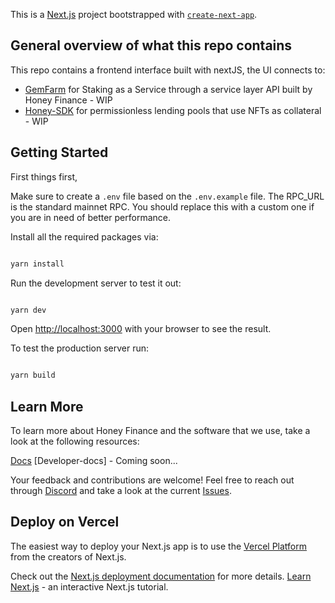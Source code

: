 This is a [Next.js](https://nextjs.org/) project bootstrapped with [`create-next-app`](https://github.com/vercel/next.js/tree/canary/packages/create-next-app).

## General overview of what this repo contains

This repo contains a frontend interface built with nextJS, the UI connects to:
- [GemFarm](https://github.com/gemworks/gem-farm) for Staking as a Service through a service layer API built by Honey Finance - WIP
- [Honey-SDK](https://github.com/honey-labs/honey-sdk) for permissionless lending pools that use NFTs as collateral - WIP

## Getting Started

First things first,

Make sure to create a `.env` file based on the `.env.example` file. The RPC_URL is the standard mainnet RPC.
You should replace this with a custom one if you are in need of better performance.

Install all the required packages via:

```bash

yarn install

```

Run the development server to test it out:

```bash

yarn dev

```

Open [http://localhost:3000](http://localhost:3000) with your browser to see the result.

To test the production server run:

```bash

yarn build

```

## Learn More

To learn more about Honey Finance and the software that we use, take a look at the following resources:

[Docs](https://docs.honey.finance/)
[Developer-docs] - Coming soon...

Your feedback and contributions are welcome! Feel free to reach out through [Discord](https://discord.com/invite/T7RQ8hMamB) and take a look at the current [Issues](https://github.com/honey-labs/honey-frontend/issues).

## Deploy on Vercel

The easiest way to deploy your Next.js app is to use the [Vercel Platform](https://vercel.com/new?utm_medium=default-template&filter=next.js&utm_source=create-next-app&utm_campaign=create-next-app-readme) from the creators of Next.js.

Check out the [Next.js deployment documentation](https://nextjs.org/docs/deployment) for more details.
[Learn Next.js](https://nextjs.org/learn) - an interactive Next.js tutorial.

